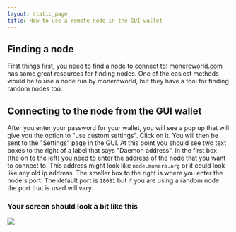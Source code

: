 ```yaml
---
layout: static_page
title: How to use a remote node in the GUI wallet
---
```


## Finding a node
First things first, you need to find a node to connect to! [moneroworld.com](https://moneroworld.com/#nodes) has some great resources for finding nodes. One of the easiest methods
would be to use a node run by moneroworld, but they have a tool for finding random nodes too.

## Connecting to the node from the GUI wallet
After you enter your password for your wallet, you will see a pop up that will give you the option to "use custom settings". Click on it. You will then be
sent to the "Settings" page in the GUI. At this point you should see two text boxes to the right of a label that says "Daemon address". In the first box (the on to the left) you need to enter the address of the node that you want to
connect to. This address might look like `node.monero.org` or it could look like any old ip address. The smaller box to the right is where you enter the node's port. The default port is `18081` but if you are using a random node the port that is used will vary.
### Your screen should look a bit like this
<img src="http://getmonero.org/resources/user-guides/png/remote-node-screenshot.png">
